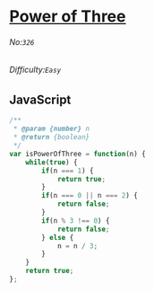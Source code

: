 # [Power of Three](https://leetcode.com/problems/power-of-three/)
###### No:`326`
###### Difficulty:`Easy`
## JavaScript

```javascript
/**
 * @param {number} n
 * @return {boolean}
 */
var isPowerOfThree = function(n) {
    while(true) {
        if(n === 1) {
            return true;
        }
        if(n === 0 || n === 2) {
            return false;
        }
        if(n % 3 !== 0) {
            return false;
        } else {
            n = n / 3;
        }
    }
    return true;
};
```
